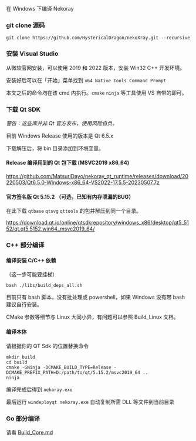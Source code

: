 在 Windows 下编译 Nekoray

### git clone 源码

```
git clone https://github.com/HystericalDragon/nekoXray.git --recursive
```

### 安装 Visual Studio

从微软官网安装，可以使用 2019 和 2022 版本，安装 Win32 C++ 开发环境。

安装好后可以在「开始」菜单找到 `x64 Native Tools Command Prompt`

本文之后的命令均在该 cmd 内执行。`cmake` `ninja` 等工具使用 VS 自带的即可。

### 下载 Qt SDK

_警告：这些库并非 Qt 官方发布，使用风险自负。_

目前 Windows Release 使用的版本是 Qt 6.5.x

下载解压后，将 bin 目录添加到环境变量。

#### Release 编译用到的 Qt 包下载 (MSVC2019 x86_64)

https://github.com/MatsuriDayo/nekoray_qt_runtime/releases/download/20220503/Qt6.5.0-Windows-x86_64-VS2022-17.5.5-20230507.7z

#### 官方签名版 Qt 5.15.2 （可选，已知有内存泄漏的BUG）

在此下载 `qtbase` `qtsvg` `qttools` 的包并解压到同一个目录。

https://download.qt.io/online/qtsdkrepository/windows_x86/desktop/qt5_5152/qt.qt5.5152.win64_msvc2019_64/

### C++ 部分编译

#### 编译安装 C/C++ 依赖

（这一步可能要挂梯）

```shell
bash ./libs/build_deps_all.sh
```

目前只有 bash 脚本，没有批处理或 powershell，如果 Windows 没有带 bash 建议自行安装。

CMake 参数等细节与 Linux 大同小异，有问题可以参照 Build_Linux 文档。

#### 编译本体

请根据你的 QT Sdk 的位置替换命令

```shell
mkdir build
cd build
cmake -GNinja -DCMAKE_BUILD_TYPE=Release -DCMAKE_PREFIX_PATH=D:/path/to/qt/5.15.2/msvc2019_64 ..
ninja
```

编译完成后得到 `nekoray.exe`

最后运行 `windeployqt nekoray.exe` 自动复制所需 DLL 等文件到当前目录

### Go 部分编译

请看 [Build_Core.md](./Build_Core.md)
